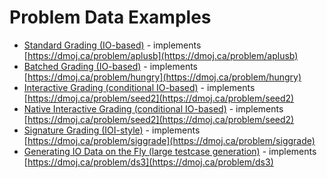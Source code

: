 # Problem Data Examples
- [Standard Grading (IO-based)](https://github.com/DMOJ/docs/tree/master/problem_examples/standard/aplusb) - implements [https://dmoj.ca/problem/aplusb](https://dmoj.ca/problem/aplusb)
- [Batched Grading (IO-based)](https://github.com/DMOJ/docs/tree/master/problem_examples/batched/hungry) - implements [https://dmoj.ca/problem/hungry](https://dmoj.ca/problem/hungry)
- [Interactive Grading (conditional IO-based)](https://github.com/DMOJ/docs/tree/master/problem_examples/interactive/seed2) - implements [https://dmoj.ca/problem/seed2](https://dmoj.ca/problem/seed2)
- [Native Interactive Grading (conditional IO-based)](https://github.com/DMOJ/docs/tree/master/problem_examples/interactive/seed2native) - implements [https://dmoj.ca/problem/seed2](https://dmoj.ca/problem/seed2)
- [Signature Grading (IOI-style)](https://github.com/DMOJ/docs/tree/master/problem_examples/signature/siggrade) - implements [https://dmoj.ca/problem/siggrade](https://dmoj.ca/problem/siggrade)
- [Generating IO Data on the Fly (large testcase generation)](https://github.com/DMOJ/docs/tree/master/problem_examples/generator/ds3) - implements [https://dmoj.ca/problem/ds3](https://dmoj.ca/problem/ds3)
